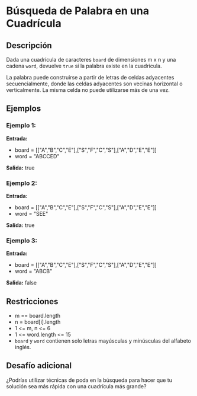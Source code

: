 # Búsqueda de Palabra en una Cuadrícula

## Descripción

Dada una cuadrícula de caracteres `board` de dimensiones m x n y una cadena `word`, devuelve `true` si la palabra existe en la cuadrícula.

La palabra puede construirse a partir de letras de celdas adyacentes secuencialmente, donde las celdas adyacentes son vecinas horizontal o verticalmente. La misma celda no puede utilizarse más de una vez.

## Ejemplos

### Ejemplo 1:

**Entrada:** 
- board = [["A","B","C","E"],["S","F","C","S"],["A","D","E","E"]]
- word = "ABCCED"

**Salida:** true

### Ejemplo 2:

**Entrada:**
- board = [["A","B","C","E"],["S","F","C","S"],["A","D","E","E"]]
- word = "SEE"

**Salida:** true

### Ejemplo 3:

**Entrada:**
- board = [["A","B","C","E"],["S","F","C","S"],["A","D","E","E"]]
- word = "ABCB"

**Salida:** false

## Restricciones

- m == board.length
- n = board[i].length
- 1 <= m, n <= 6
- 1 <= word.length <= 15
- `board` y `word` contienen solo letras mayúsculas y minúsculas del alfabeto inglés.

## Desafío adicional

¿Podrías utilizar técnicas de poda en la búsqueda para hacer que tu solución sea más rápida con una cuadrícula más grande?